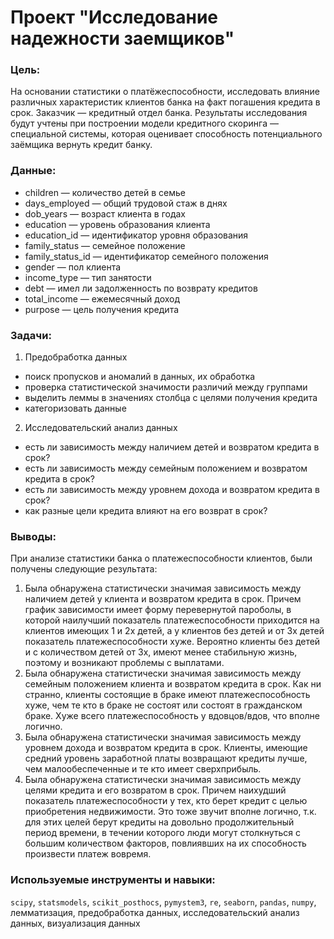 ﻿# Проект "Исследование надежности заемщиков"

### Цель:
На основании статистики о платёжеспособности, исследовать влияние различных характеристик клиентов банка на факт погашения кредита в срок. Заказчик — кредитный отдел банка.
Результаты исследования будут учтены при построении модели кредитного скоринга — специальной системы, которая оценивает способность потенциального заёмщика вернуть кредит банку.

### Данные:
* children — количество детей в семье
* days_employed — общий трудовой стаж в днях
* dob_years — возраст клиента в годах
* education — уровень образования клиента
* education_id — идентификатор уровня образования
* family_status — семейное положение
* family_status_id — идентификатор семейного положения
* gender — пол клиента
* income_type — тип занятости
* debt — имел ли задолженность по возврату кредитов
* total_income — ежемесячный доход
* purpose — цель получения кредита

### Задачи:
1. Предобработка данных
* поиск пропусков и аномалий в данных, их обработка
* проверка статистической значимости различий между группами
* выделить леммы в значениях столбца с целями получения кредита
* категоризовать данные
2. Исследовательский анализ данных
* есть ли зависимость между наличием детей и возвратом кредита в срок?
* есть ли зависимость между семейным положением и возвратом кредита в срок?
* есть ли зависимость между уровнем дохода и возвратом кредита в срок?
* как разные цели кредита влияют на его возврат в срок?

### Выводы:
При анализе статистики банка о платежеспособности клиентов, были получены следующие результата:
1. Была обнаружена статистически значимая зависимость между наличием детей у клиента и возвратом кредита в срок. Причем график зависимости имеет форму перевернутой пароболы, в которой наилучший показатель платежеспособности приходится на клиентов имеющих 1 и 2х детей, а у клиентов без детей и от 3х детей показатель платежеспособности хуже. Вероятно клиенты без детей и с количеством детей от 3х, имеют менее стабильную жизнь, поэтому и возникают проблемы с выплатами.
2. Была обнаружена статистически значимая зависимость между семейным положением клиента и возвратом кредита в срок. Как ни странно, клиенты состоящие в браке имеют платежеспособность хуже, чем те кто в браке не состоят или состоят в гражданском браке. Хуже всего платежеспособность у вдовцов/вдов, что вполне логично.
3. Была обнаружена статистически значимая зависимость между уровнем дохода и возвратом кредита в срок. Клиенты, имеющие средний уровень заработной платы возвращают кредиты лучше, чем малообеспеченные и те кто имеет сверхприбыль.
4. Была обнаружена статистически значимая зависимость между целями кредита и его возвратом в срок. Причем наихудший показатель платежеспособности у тех, кто берет кредит с целью приобретения недвижимости. Это тоже звучит вполне логично, т.к. для этих целей берут кредиты на довольно продолжительный период времени, в течении которого люди могут столкнуться с большим количеством факторов, повлиявших на их способность произвести платеж вовремя.

### Используемые инструменты и навыки:
`scipy`,  `statsmodels`,  `scikit_posthocs`,  `pymystem3`,  `re`,  `seaborn`, `pandas`, `numpy`, лемматизация, предобработка данных, исследовательский анализ данных, визуализация данных

